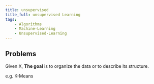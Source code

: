 ```yaml
---
title: unsupervised
title_full: unsupervised Learning
tags:
    - Algorithms
    - Machine-Learning
    - Unsupervised-Learning
---
```


## Problems

Given X, **The goal** is to organize the data or to describe its structure.

e.g. K-Means